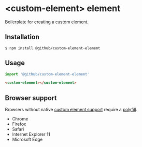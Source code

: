 # &lt;custom-element&gt; element

Boilerplate for creating a custom element.

## Installation

```
$ npm install @github/custom-element-element
```

## Usage

```js
import '@github/custom-element-element'
```

```html
<custom-element></custom-element>
```

## Browser support

Browsers without native [custom element support][support] require a [polyfill][].

- Chrome
- Firefox
- Safari
- Internet Explorer 11
- Microsoft Edge

[support]: https://caniuse.com/#feat=custom-elementsv1
[polyfill]: https://github.com/webcomponents/custom-elements

